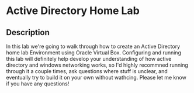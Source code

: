 <h1>Active Directory Home Lab</h1>

<h2>Description</h2>
In this lab we're going to walk through how to create an Active Directory home lab Environment using Oracle Virtual Box. Configuring and running this lab will definitely help develop your understanding of how active directory and windows networking works, so I'd highly recommned running through it a couple times, ask questions where stuff is unclear, and eventually try to build it on your own without wathcing. Please let me know if you have any questions!

